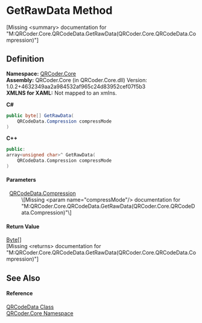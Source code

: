 # GetRawData Method


\[Missing &lt;summary&gt; documentation for "M:QRCoder.Core.QRCodeData.GetRawData(QRCoder.Core.QRCodeData.Compression)"\]



## Definition
**Namespace:** <a href="N_QRCoder_Core.md">QRCoder.Core</a>  
**Assembly:** QRCoder.Core (in QRCoder.Core.dll) Version: 1.0.2+4632349aa2a984532af965c24d83952cef07f5b3  
**XMLNS for XAML:** Not mapped to an xmlns.

**C#**
``` C#
public byte[] GetRawData(
	QRCodeData.Compression compressMode
)
```
**C++**
``` C++
public:
array<unsigned char>^ GetRawData(
	QRCodeData.Compression compressMode
)
```



#### Parameters
<dl><dt>  <a href="T_QRCoder_Core_QRCodeData_Compression.md">QRCodeData.Compression</a></dt><dd>\[Missing &lt;param name="compressMode"/&gt; documentation for "M:QRCoder.Core.QRCodeData.GetRawData(QRCoder.Core.QRCodeData.Compression)"\]</dd></dl>

#### Return Value
<a href="https://learn.microsoft.com/dotnet/api/system.byte" target="_blank" rel="noopener noreferrer">Byte</a>[]  
\[Missing &lt;returns&gt; documentation for "M:QRCoder.Core.QRCodeData.GetRawData(QRCoder.Core.QRCodeData.Compression)"\]

## See Also


#### Reference
<a href="T_QRCoder_Core_QRCodeData.md">QRCodeData Class</a>  
<a href="N_QRCoder_Core.md">QRCoder.Core Namespace</a>  
